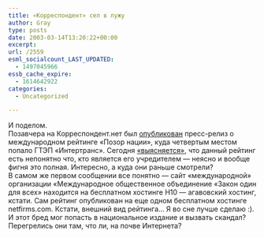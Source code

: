 ```yaml
---
title: «Корреспондент» сел в лужу
author: Gray
type: posts
date: 2003-03-14T13:20:22+00:00
excerpt:
url: /2559
esml_socialcount_LAST_UPDATED:
  - 1497045966
essb_cache_expire:
  - 1614642922
categories:
  - Uncategorized

---
```








И поделом.  
Позавчера на Корреспондент.нет был <a href="http://www.korrespondent.net/main/66743" target="_blank">опубликован</a> пресс-релиз о международном рейтинге &#171;Позор нации&#187;, куда четвертым местом попало ГТЭП &#171;Интертранс&#187;. Сегодня <a href="http://www.korrespondent.net/main/66950" target="_blank">&#171;выясняется&#187;</a>, что данный рейтинг есть непонятно что, кто является его учредителем &#8212; неясно и вообще фигня это полная. Интересно, а куда они раньше смотрели?  
В самом же первом сообщении все понятно &#8212; сайт &#171;международной&#187; организации &#171;Международное общественное объединение &#171;Закон один для всех&#187; находится на бесплатном хостинге H10 &#8212; агавовский хостинг, кстати. Сам рейтинг опубликован на еще одном бесплатном хостинге netfirms.com. Кстати, внешний вид рейтинга&#8230; Я во сне лучше сделаю :). И этот бред мог попасть в национальное издание и вызвать скандал? Перегрелись они там, что ли, на почве Интернета?